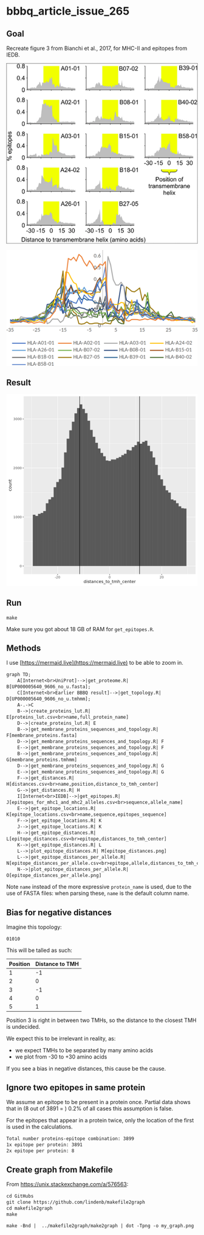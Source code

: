 # bbbq_article_issue_265

## Goal

Recreate figure 3 from Bianchi et al., 2017,
for MHC-II and epitopes from IEDB.

![](bianchi_et_2018_fig_3_published.png)

![](bianchi_et_2018_fig_3_raw.png)

## Result

![](results/epitope_distances_combined.png)

## Run

```
make
```

Make sure you got about 18 GB of RAM for `get_epitopes.R`.

## Methods

I use [https://mermaid.live](https://mermaid.live) to be able to zoom in.

```mermaid
graph TD;
    A[Internet<br>UniProt]-->|get_proteome.R| B[UP000005640_9606_no_u.fasta];
    C[Internet<br>Earlier BBBQ result]-->|get_topology.R| D[UP000005640_9606_no_u.tmhmm];
    A-.->C
    B-->|create_proteins_lut.R| E[proteins_lut.csv<br>name,full_protein_name]
    D-->|create_proteins_lut.R| E
    B-->|get_membrane_proteins_sequences_and_topology.R| F[membrane_proteins.fasta]
    D-->|get_membrane_proteins_sequences_and_topology.R| F
    E-->|get_membrane_proteins_sequences_and_topology.R| F
    B-->|get_membrane_proteins_sequences_and_topology.R| G[membrane_proteins.tmhmm]
    D-->|get_membrane_proteins_sequences_and_topology.R| G
    E-->|get_membrane_proteins_sequences_and_topology.R| G
    F-->|get_distances.R| H[distances.csv<br>name,position,distance_to_tmh_center]
    G-->|get_distances.R| H
    I[Internet<br>IEDB]-->|get_epitopes.R| J[epitopes_for_mhc1_and_mhc2_alleles.csv<br>sequence,allele_name]
    E-->|get_epitope_locations.R| K[epitope_locations.csv<br>name,sequence,epitopes_sequence]
    F-->|get_epitope_locations.R| K
    J-->|get_epitope_locations.R| K
    H-->|get_epitope_distances.R| L[epitope_distances.csv<br>epitope,distances_to_tmh_center]
    K-->|get_epitope_distances.R| L
    L-->|plot_epitope_distances.R| M[epitope_distances.png]
    L-->|get_epitope_distances_per_allele.R| N[epitope_distances_per_allele.csv<br>epitope,allele,distances_to_tmh_center]
    N-->|plot_epitope_distances_per_allele.R| O[epitope_distances_per_allele.png]
```

Note `name` instead of the more expressive `protein_name` is used, due
to the use of FASTA files: when parsing these, `name` is the default
column name.

## Bias for negative distances

Imagine this topology:

```
01010
```

This will be talled as such:

Position|Distance to TMH
--------|---------------
1       |-1
2       |0
3       |-1
4       |0
5       |1

Position 3 is right in between two TMHs, so the distance to the closest
TMH is undecided.

We expect this to be irrelevant in reality, as:

 * we expect TMHs to be separated by many amino acids
 * we plot from -30 to +30 amino acids

If you see a bias in negative distances, this cause be the cause.

## Ignore two epitopes in same protein

We assume an epitope to be present in a protein once.
Partial data shows that in (8 out of 3891 = ) 0.2%
of all cases this assumption is false.

For the epitopes that appear in a protein twice, 
only the location of the first is used in the calculations.

```
Total number proteins-epitope combination: 3899
1x epitope per protein: 3891
2x epitope per protein: 8
```

## Create graph from Makefile

From https://unix.stackexchange.com/a/576563:

```
cd GitHubs
git clone https://github.com/lindenb/makefile2graph
cd makefile2graph
make
```

```
make -Bnd |  ../makefile2graph/make2graph | dot -Tpng -o my_graph.png
```
